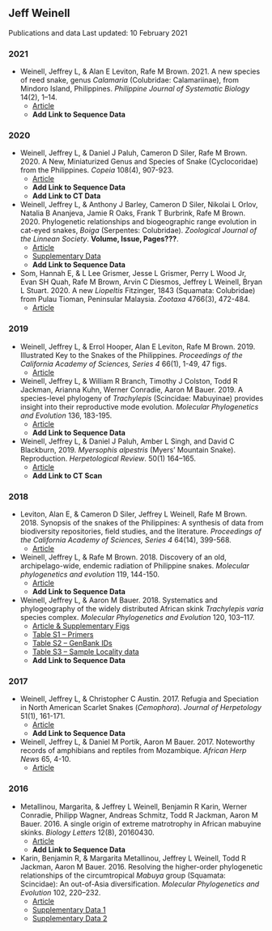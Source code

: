 ## Jeff Weinell
 Publications and data
 Last updated: 10 February 2021


### 2021
 - Weinell, Jeffrey L, & Alan E Leviton, Rafe M Brown. 2021. A new species of reed snake, genus *Calamaria* (Colubridae: Calamariinae), from Mindoro Island, Philippines. *Philippine Journal of Systematic Biology* 14(2), 1–14.
   - [Article](https://github.com/JeffWeinell/publications/raw/main/papers/Weinell-et-al_2021_Calamaria-alcalai.pdf)
   - **Add Link to Sequence Data**
### 2020
 - Weinell, Jeffrey L, & Daniel J Paluh, Cameron D Siler, Rafe M Brown. 2020. A New, Miniaturized Genus and Species of Snake (Cyclocoridae) from the Philippines. *Copeia* 108(4), 907-923.
   - [Article](https://github.com/JeffWeinell/publications/raw/main/papers/Weinell-et-al_2020_Levitonius.pdf)
   - **Add Link to Sequence Data**
   - **Add Link to CT Data**
 - Weinell, Jeffrey L, & Anthony J Barley, Cameron D Siler, Nikolai L Orlov, Natalia B Ananjeva, Jamie R Oaks, Frank T Burbrink, Rafe M Brown. 2020. Phylogenetic relationships and biogeographic range evolution in cat-eyed snakes, *Boiga* (Serpentes: Colubridae). *Zoological Journal of the Linnean Society*. **Volume, Issue, Pages???**.
   - [Article](https://github.com/JeffWeinell/publications/raw/main/papers/Weinell-et-al-2020_Boiga-Biogeography_ZJLS_Advance-Article.pdf)
   - [Supplementary Data](https://github.com/JeffWeinell/publications/raw/main/data/Weinell_Boiga_ZJLS_zlaa090_SupplementaryData_GENBANK_IDs_CORRECTED.pdf)
   - **Add Link to Sequence Data**
 - Som, Hannah E, & L Lee Grismer, Jesse L Grismer, Perry L Wood Jr, Evan SH Quah, Rafe M Brown, Arvin C Diesmos, Jeffrey L Weinell, Bryan L Stuart. 2020. A new *Liopeltis* Fitzinger, 1843 (Squamata: Colubridae) from Pulau Tioman, Peninsular Malaysia. *Zootaxa* 4766(3), 472-484.
   - [Article](https://github.com/JeffWeinell/publications/raw/main/papers/Som-et-al_2020_Liopeltis-tiomanica.pdf)

### 2019
 - Weinell, Jeffrey L, & Errol Hooper, Alan E Leviton, Rafe M Brown. 2019. Illustrated Key to the Snakes of the Philippines. *Proceedings of the California Academy of Sciences, Series 4* 66(1), 1-49, 47 figs.
   - [Article](https://github.com/JeffWeinell/publications/raw/main/papers/Weinell-et-al_2019c_Illustrated-Key-to-Philippine-Snakes_Final-Version_HQ.pdf)
 - Weinell, Jeffrey L, & William R Branch, Timothy J Colston, Todd R Jackman, Arianna Kuhn, Werner Conradie, Aaron M Bauer. 2019. A species-level phylogeny of *Trachylepis* (Scincidae: Mabuyinae) provides insight into their reproductive mode evolution. *Molecular Phylogenetics and Evolution* 136, 183-195.
   - [Article](https://github.com/JeffWeinell/publications/raw/main/papers/Weinell-et-al_2019b_Trachylepis_FinalVersion.pdf)
   - **Add Link to Sequence Data**
 - Weinell, Jeffrey L, & Daniel J Paluh, Amber L Singh, and David C Blackburn, 2019. *Myersophis alpestris* (Myers’ Mountain Snake). Reproduction. *Herpetological Review*. 50(1) 164–165.
   - [Article](https://github.com/JeffWeinell/publications/raw/main/papers/Weinell-et-al_2019a_Myersophis-alpestris_reproduction_HerpReview.pdf)
   - **Add Link to CT Scan**

### 2018
 - Leviton, Alan E, & Cameron D Siler, Jeffrey L Weinell, Rafe M Brown. 2018. Synopsis of the snakes of the Philippines: A synthesis of data from biodiversity repositories, field studies, and the literature. *Proceedings of the California Academy of Sciences, Series 4* 64(14), 399-568.
   - [Article](https://github.com/JeffWeinell/publications/raw/main/papers/Leviton-et-al_2018_SynopsisPhilippineSnakes.pdf)
 - Weinell, Jeffrey L, & Rafe M Brown. 2018. Discovery of an old, archipelago-wide, endemic radiation of Philippine snakes. *Molecular phylogenetics and evolution* 119, 144-150.
   - [Article](https://github.com/JeffWeinell/publications/raw/main/papers/Weinell-&-Brown_2018_Cyclocorinae.pdf)
   - **Add Link to Sequence Data**
 - Weinell, Jeffrey L, & Aaron M Bauer. 2018. Systematics and phylogeography of the widely distributed African skink *Trachylepis varia* species complex. *Molecular Phylogenetics and Evolution* 120, 103–117.
   - [Article & Supplementary Figs](https://github.com/JeffWeinell/publications/raw/main/papers/Weinell2018_Trachylepis-varia_MPE_Final_WithSupplementary.pdf)
   - [Table S1 – Primers](https://github.com/JeffWeinell/publications/raw/main/data/Weinell2018_Trachylepis-varia_MPE_TableS1_primers.pdf)
   - [Table S2 – GenBank IDs](https://github.com/JeffWeinell/publications/raw/main/data/Weinell2018_Trachylepis-varia_MPE_TableS2_genbank.pdf)
   - [Table S3 – Sample Locality data](https://github.com/JeffWeinell/publications/raw/main/data/Weinell2018_Trachylepis-varia_MPE_TableS3_LocalityData.pdf)
   - **Add Link to Sequence Data**

### 2017
 - Weinell, Jeffrey L, & Christopher C Austin. 2017. Refugia and Speciation in North American Scarlet Snakes (*Cemophora*). *Journal of Herpetology* 51(1), 161-171.
   - [Article](https://github.com/JeffWeinell/publications/raw/main/papers/Weinell-&-Austin_2017_Cemophora.pdf)
   - **Add Link to Sequence Data**
 - Weinell, Jeffrey L, & Daniel M Portik, Aaron M Bauer. 2017. Noteworthy records of amphibians and reptiles from Mozambique. *African Herp News* 65, 4-10.
   - [Article](https://github.com/JeffWeinell/publications/raw/main/papers/Weinell-et-al_2017_MozambiqueNote.pdf)

### 2016
 - Metallinou, Margarita, & Jeffrey L Weinell, Benjamin R Karin, Werner Conradie, Philipp Wagner, Andreas Schmitz, Todd R Jackman, Aaron M Bauer. 2016. A single origin of extreme matrotrophy in African mabuyine skinks. *Biology Letters* 12(8), 20160430.
   - [Article](https://github.com/JeffWeinell/publications/raw/main/papers/Metallinou-et-al_2016.pdf)
   - **Add Link to Sequence Data**
 - Karin, Benjamin R, & Margarita Metallinou, Jeffrey L Weinell, Todd R Jackman, Aaron M Bauer. 2016. Resolving the higher-order phylogenetic relationships of the circumtropical *Mabuya* group (Squamata: Scincidae): An out-of-Asia diversification. *Molecular Phylogenetics and Evolution* 102, 220–232.
   - [Article](https://github.com/JeffWeinell/publications/raw/main/papers/Karin-et-al_2016_Mabuya-group.pdf)
   - [Supplementary Data 1](https://github.com/JeffWeinell/publications/raw/main/data/Karin-et-al_2016_SupplementaryData1.pdf)
   - [Supplementary Data 2](https://github.com/JeffWeinell/publications/raw/main/data/Karin-et-al_2016_SupplementaryData2.xlsx)




